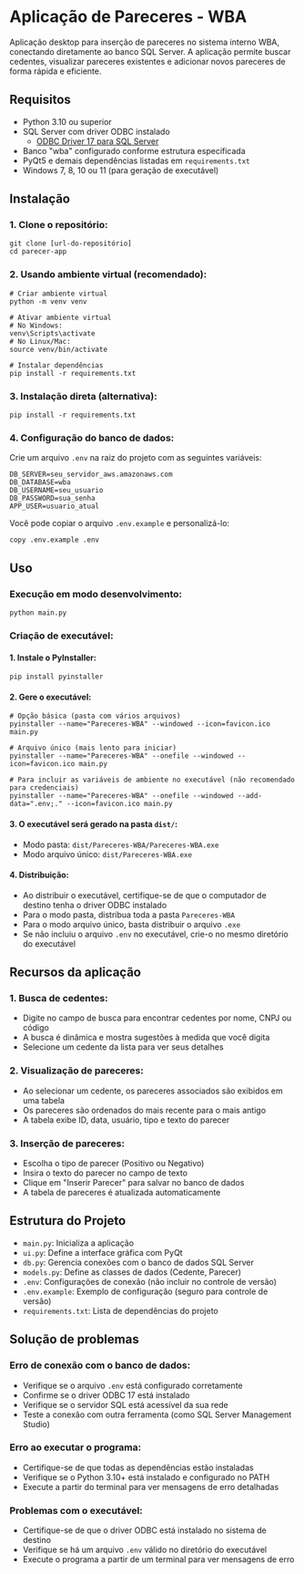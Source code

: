 # Aplicação de Pareceres - WBA

Aplicação desktop para inserção de pareceres no sistema interno WBA, conectando diretamente ao banco SQL Server. A aplicação permite buscar cedentes, visualizar pareceres existentes e adicionar novos pareceres de forma rápida e eficiente.

## Requisitos

- Python 3.10 ou superior
- SQL Server com driver ODBC instalado
  - [ODBC Driver 17 para SQL Server](https://go.microsoft.com/fwlink/?linkid=2168524)
- Banco "wba" configurado conforme estrutura especificada
- PyQt5 e demais dependências listadas em `requirements.txt`
- Windows 7, 8, 10 ou 11 (para geração de executável)

## Instalação

### 1. Clone o repositório:
```
git clone [url-do-repositório]
cd parecer-app
```

### 2. Usando ambiente virtual (recomendado):
```
# Criar ambiente virtual
python -m venv venv

# Ativar ambiente virtual
# No Windows:
venv\Scripts\activate
# No Linux/Mac:
source venv/bin/activate

# Instalar dependências
pip install -r requirements.txt
```

### 3. Instalação direta (alternativa):
```
pip install -r requirements.txt
```

### 4. Configuração do banco de dados:
Crie um arquivo `.env` na raiz do projeto com as seguintes variáveis:
```
DB_SERVER=seu_servidor_aws.amazonaws.com
DB_DATABASE=wba
DB_USERNAME=seu_usuario
DB_PASSWORD=sua_senha
APP_USER=usuario_atual
```

Você pode copiar o arquivo `.env.example` e personalizá-lo:
```
copy .env.example .env
```

## Uso

### Execução em modo desenvolvimento:
```
python main.py
```

### Criação de executável:

#### 1. Instale o PyInstaller:
```
pip install pyinstaller
```

#### 2. Gere o executável:
```
# Opção básica (pasta com vários arquivos)
pyinstaller --name="Pareceres-WBA" --windowed --icon=favicon.ico main.py

# Arquivo único (mais lento para iniciar)
pyinstaller --name="Pareceres-WBA" --onefile --windowed --icon=favicon.ico main.py

# Para incluir as variáveis de ambiente no executável (não recomendado para credenciais)
pyinstaller --name="Pareceres-WBA" --onefile --windowed --add-data=".env;." --icon=favicon.ico main.py
```

#### 3. O executável será gerado na pasta `dist/`:
- Modo pasta: `dist/Pareceres-WBA/Pareceres-WBA.exe`
- Modo arquivo único: `dist/Pareceres-WBA.exe`

#### 4. Distribuição:
- Ao distribuir o executável, certifique-se de que o computador de destino tenha o driver ODBC instalado
- Para o modo pasta, distribua toda a pasta `Pareceres-WBA`
- Para o modo arquivo único, basta distribuir o arquivo `.exe`
- Se não incluiu o arquivo `.env` no executável, crie-o no mesmo diretório do executável

## Recursos da aplicação

### 1. Busca de cedentes:
- Digite no campo de busca para encontrar cedentes por nome, CNPJ ou código
- A busca é dinâmica e mostra sugestões à medida que você digita
- Selecione um cedente da lista para ver seus detalhes

### 2. Visualização de pareceres:
- Ao selecionar um cedente, os pareceres associados são exibidos em uma tabela
- Os pareceres são ordenados do mais recente para o mais antigo
- A tabela exibe ID, data, usuário, tipo e texto do parecer

### 3. Inserção de pareceres:
- Escolha o tipo de parecer (Positivo ou Negativo)
- Insira o texto do parecer no campo de texto
- Clique em "Inserir Parecer" para salvar no banco de dados
- A tabela de pareceres é atualizada automaticamente

## Estrutura do Projeto

- `main.py`: Inicializa a aplicação
- `ui.py`: Define a interface gráfica com PyQt
- `db.py`: Gerencia conexões com o banco de dados SQL Server
- `models.py`: Define as classes de dados (Cedente, Parecer)
- `.env`: Configurações de conexão (não incluir no controle de versão)
- `.env.example`: Exemplo de configuração (seguro para controle de versão)
- `requirements.txt`: Lista de dependências do projeto

## Solução de problemas

### Erro de conexão com o banco de dados:
- Verifique se o arquivo `.env` está configurado corretamente
- Confirme se o driver ODBC 17 está instalado
- Verifique se o servidor SQL está acessível da sua rede
- Teste a conexão com outra ferramenta (como SQL Server Management Studio)

### Erro ao executar o programa:
- Certifique-se de que todas as dependências estão instaladas
- Verifique se o Python 3.10+ está instalado e configurado no PATH
- Execute a partir do terminal para ver mensagens de erro detalhadas

### Problemas com o executável:
- Certifique-se de que o driver ODBC está instalado no sistema de destino
- Verifique se há um arquivo `.env` válido no diretório do executável
- Execute o programa a partir de um terminal para ver mensagens de erro
